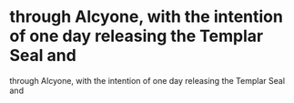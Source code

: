 # through Alcyone, with the intention of one day releasing the Templar Seal and

through Alcyone, with the intention of one day releasing the Templar Seal and
